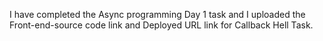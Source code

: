 I have completed the Async programming Day 1 task and I uploaded the Front-end-source code link and Deployed URL link for Callback Hell Task.
